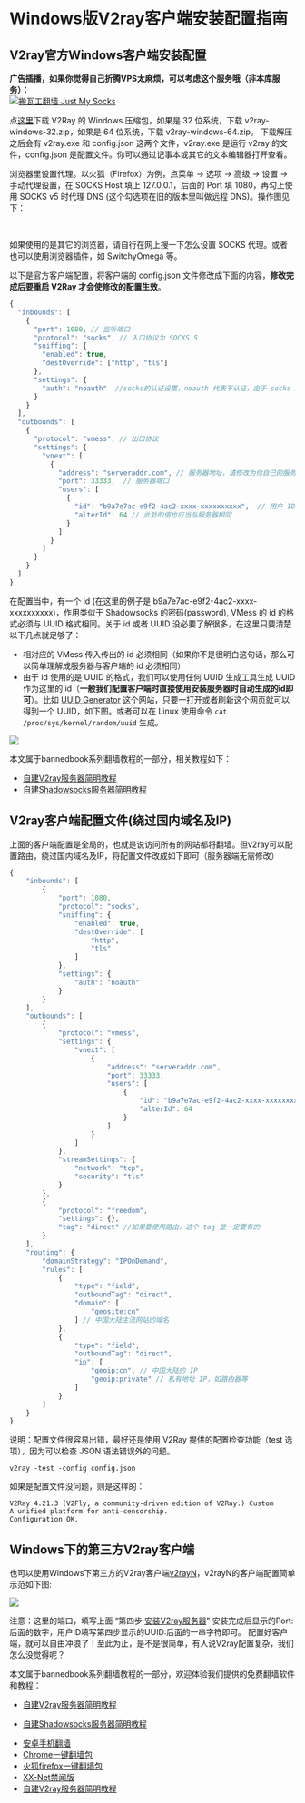 # Windows版V2ray客户端安装配置指南

## V2ray官方Windows客户端安装配置

<b>广告插播，如果你觉得自己折腾VPS太麻烦，可以考虑这个服务哦（非本库服务）：</b><br>
<a href="https://github.com/killgcd/justmysocks/blob/master/README.md"><img src="https://raw.githubusercontent.com/killgcd/justmysocks/master/images/bwgss.jpg" alt="搬瓦工翻墙 Just My Socks"></a>

点<a href="https://github.com/v2ray/v2ray-core/releases" target="_blank" rel="noopener">这里</a>下载 V2Ray 的 Windows 压缩包，如果是 32 位系统，下载 v2ray-windows-32.zip，如果是 64 位系统，下载 v2ray-windows-64.zip。 下载解压之后会有 v2ray.exe 和 config.json 这两个文件，v2ray.exe 是运行 v2ray 的文件，config.json 是配置文件。你可以通过记事本或其它的文本编辑器打开查看。

浏览器里设置代理。以火狐（Firefox）为例，点菜单 -&gt; 选项 -&gt; 高级 -&gt; 设置 -&gt; 手动代理设置，在 SOCKS Host 填上 127.0.0.1，后面的 Port 填 1080，再勾上使用 SOCKS v5 时代理 DNS (这个勾选项在旧的版本里叫做远程 DNS)。操作图见下：

<img src="https://toutyrater.github.io/resource/images/firefox_proxy_setting1.png" alt="" />

<img src="https://toutyrater.github.io/resource/images/firefox_proxy_setting2.png" alt="" />

<img src="https://toutyrater.github.io/resource/images/firefox_proxy_setting3.png" alt="" />

<img src="https://toutyrater.github.io/resource/images/firefox_proxy_setting4.png" alt="" />

如果使用的是其它的浏览器，请自行在网上搜一下怎么设置 SOCKS 代理。或者也可以使用浏览器插件，如 SwitchyOmega 等。

以下是官方客户端配置，将客户端的 config.json 文件修改成下面的内容，<b>修改完成后要重启 V2Ray 才会使修改的配置生效</b>。
```javascript
{
  "inbounds": [
    {
      "port": 1080, // 监听端口
      "protocol": "socks", // 入口协议为 SOCKS 5
      "sniffing": {
        "enabled": true,
        "destOverride": ["http", "tls"]
      },
      "settings": {
        "auth": "noauth"  //socks的认证设置，noauth 代表不认证，由于 socks 通常在客户端使用，所以这里不认证
      }
    }
  ],
  "outbounds": [
    {
      "protocol": "vmess", // 出口协议
      "settings": {
        "vnext": [
          {
            "address": "serveraddr.com", // 服务器地址，请修改为你自己的服务器 IP 或域名
            "port": 33333,  // 服务器端口
            "users": [
              {
                "id": "b9a7e7ac-e9f2-4ac2-xxxx-xxxxxxxxxx",  // 用户 ID，必须与服务器端配置相同
                "alterId": 64 // 此处的值也应当与服务器相同
              }
            ]
          }
        ]
      }
    }
  ]
}
```

在配置当中，有一个 id (在这里的例子是 b9a7e7ac-e9f2-4ac2-xxxx-xxxxxxxxxx)，作用类似于 Shadowsocks 的密码(password), VMess 的 id 的格式必须与 UUID 格式相同。关于 id 或者 UUID 没必要了解很多，在这里只要清楚以下几点就足够了：
* 相对应的 VMess 传入传出的 id 必须相同（如果你不是很明白这句话，那么可以简单理解成服务器与客户端的 id 必须相同）
* 由于 id 使用的是 UUID 的格式，我们可以使用任何 UUID 生成工具生成 UUID 作为这里的 id（<b>一般我们配置客户端时直接使用安装服务器时自动生成的id即可</b>）。比如 [UUID Generator](https://www.uuidgenerator.net/) 这个网站，只要一打开或者刷新这个网页就可以得到一个 UUID，如下图。或者可以在 Linux 使用命令 `cat /proc/sys/kernel/random/uuid` 生成。

![](/resource/images/generate_uuid.png)

本文属于bannedbook系列翻墙教程的一部分，相关教程如下：
* [自建V2ray服务器简明教程](https://github.com/bannedbook/fanqiang/blob/master/v2ss/%E8%87%AA%E5%BB%BAV2ray%E6%9C%8D%E5%8A%A1%E5%99%A8%E7%AE%80%E6%98%8E%E6%95%99%E7%A8%8B.md)	
* [自建Shadowsocks服务器简明教程](https://github.com/bannedbook/fanqiang/blob/master/v2ss/%E8%87%AA%E5%BB%BAShadowsocks%E6%9C%8D%E5%8A%A1%E5%99%A8%E7%AE%80%E6%98%8E%E6%95%99%E7%A8%8B.md) 

## V2ray客户端配置文件(绕过国内域名及IP)

上面的客户端配置是全局的，也就是说访问所有的网站都将翻墙。但v2ray可以配置路由，绕过国内域名及IP，将配置文件改成如下即可（服务器端无需修改）
```javascript
{
    "inbounds": [
        {
            "port": 1080,
            "protocol": "socks",
            "sniffing": {
                "enabled": true,
                "destOverride": [
                    "http",
                    "tls"
                ]
            },
            "settings": {
                "auth": "noauth"
            }
        }
    ],
    "outbounds": [
        {
            "protocol": "vmess",
            "settings": {
                "vnext": [
                    {
                        "address": "serveraddr.com",
                        "port": 33333,
                        "users": [
                            {
                                "id": "b9a7e7ac-e9f2-4ac2-xxxx-xxxxxxxxxx",
                                "alterId": 64
                            }
                        ]
                    }
                ]
            },
            "streamSettings": {
                "network": "tcp",
                "security": "tls"
            }
        },
        {
            "protocol": "freedom",
            "settings": {},
            "tag": "direct" //如果要使用路由，这个 tag 是一定要有的
        }
    ],
    "routing": {
        "domainStrategy": "IPOnDemand",
        "rules": [
            {
                "type": "field",
                "outboundTag": "direct",
                "domain": [
                    "geosite:cn"
                ] // 中国大陆主流网站的域名
            },
            {
                "type": "field",
                "outboundTag": "direct",
                "ip": [
                    "geoip:cn", // 中国大陆的 IP
                    "geoip:private" // 私有地址 IP，如路由器等
                ]
            }
        ]
    }
}
```

说明：配置文件很容易出错，最好还是使用 V2Ray 提供的配置检查功能（test 选项），因为可以检查 JSON 语法错误外的问题。

`v2ray -test -config config.json`

如果是配置文件没问题，则是这样的：
```
V2Ray 4.21.3 (V2Fly, a community-driven edition of V2Ray.) Custom
A unified platform for anti-censorship.
Configuration OK.
```

## Windows下的第三方V2ray客户端

也可以使用Windows下第三方的V2ray客户端<a href="https://github.com/2dust/v2rayN/releases/latest">v2rayN</a>，v2rayN的客户端配置简单示范如下图:

![](https://raw.githubusercontent.com/bannedbook/fanqiang/master/v2ss/images/v2ray/client1.jpg)

注意：这里的端口，填写上面 “第四步 [安装V2ray服务器](https://github.com/bannedbook/fanqiang/blob/master/v2ss/V2ray%E5%AE%98%E6%96%B9%E4%B8%80%E9%94%AE%E5%AE%89%E8%A3%85%E8%84%9A%E6%9C%AC.md)” 安装完成后显示的Port:后面的数字，用户ID填写第四步显示的UUID:后面的一串字符即可。
配置好客户端，就可以自由冲浪了！至此为止，是不是很简单，有人说V2ray配置复杂，我们怎么没觉得呢？

本文属于bannedbook系列翻墙教程的一部分，欢迎体验我们提供的免费翻墙软件和教程：

  
* [自建V2ray服务器简明教程](https://github.com/bannedbook/fanqiang/blob/master/v2ss/%E8%87%AA%E5%BB%BAV2ray%E6%9C%8D%E5%8A%A1%E5%99%A8%E7%AE%80%E6%98%8E%E6%95%99%E7%A8%8B.md)	
  
* [自建Shadowsocks服务器简明教程](https://github.com/bannedbook/fanqiang/blob/master/v2ss/%E8%87%AA%E5%BB%BAShadowsocks%E6%9C%8D%E5%8A%A1%E5%99%A8%E7%AE%80%E6%98%8E%E6%95%99%E7%A8%8B.md) 
  <ul>
<li><a href="https://github.com/bannedbook/fanqiang/wiki/%E5%AE%89%E5%8D%93%E7%BF%BB%E5%A2%99%E8%BD%AF%E4%BB%B6">安卓手机翻墙</a></li>
 <li><a href="/bannedbook/fanqiang/wiki/Chrome%E4%B8%80%E9%94%AE%E7%BF%BB%E5%A2%99%E5%8C%85" >Chrome一键翻墙包</a></li>
 <li><a href="/bannedbook/fanqiang/wiki/%E7%81%AB%E7%8B%90firefox%E4%B8%80%E9%94%AE%E7%BF%BB%E5%A2%99%E5%8C%85" >火狐firefox一键翻墙包</a></li>
 <li><a href="/bannedbook/xxjw" >XX-Net禁闻版</a></li>
 <li><a href="https://github.com/bannedbook/fanqiang/blob/master/v2ss/%E8%87%AA%E5%BB%BAV2ray%E6%9C%8D%E5%8A%A1%E5%99%A8%E7%AE%80%E6%98%8E%E6%95%99%E7%A8%8B.md" >自建V2ray服务器简明教程</a></li>
</ul>

